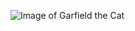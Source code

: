 ![Image of Garfield the Cat](https://static.wikia.nocookie.net/garfield/images/9/9f/GarfieldCharacter.jpg/revision/latest?cb=20180421131132)
